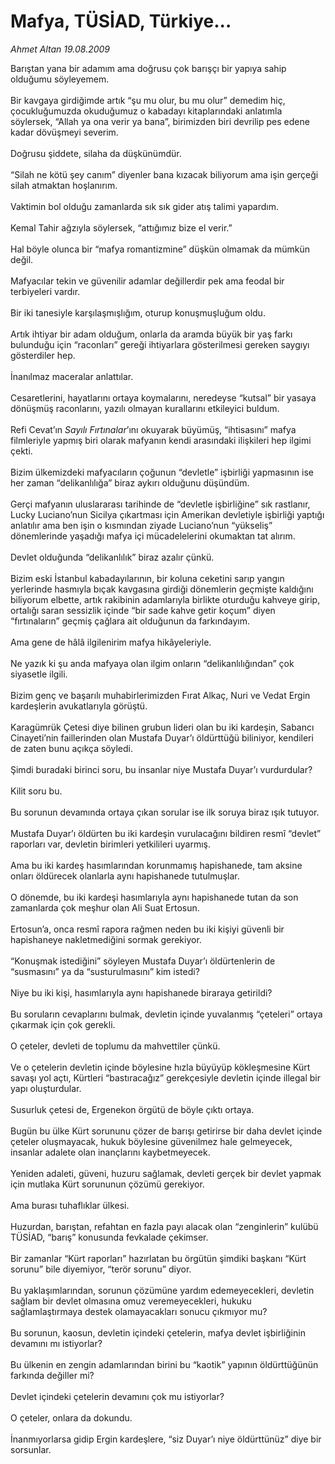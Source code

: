 # Mafya, TÜSİAD, Türkiye...

*Ahmet Altan 19.08.2009*

<div class="taraf_structure_2col_1zq">
<div class="margen_n">



 <p>Barıştan yana bir adamım ama doğrusu çok barışçı bir yapıya sahip olduğumu söyleyemem. <br/><br/>Bir kavgaya girdiğimde artık “şu mu olur, bu mu olur” demedim hiç, çocukluğumuzda okuduğumuz o kabadayı kitaplarındaki anlatımla söylersek, “Allah ya ona verir ya bana”, birimizden biri devrilip pes edene kadar dövüşmeyi severim. <br/><br/>Doğrusu şiddete, silaha da düşkünümdür. <br/><br/>“Silah ne kötü şey canım” diyenler bana kızacak biliyorum ama işin gerçeği silah atmaktan hoşlanırım. <br/><br/>Vaktimin bol olduğu zamanlarda sık sık gider atış talimi yapardım. <br/><br/>Kemal Tahir ağzıyla söylersek, “attığımız bize el verir.” <br/><br/>Hal böyle olunca bir “mafya romantizmine” düşkün olmamak da mümkün değil. <br/><br/>Mafyacılar tekin ve güvenilir adamlar değillerdir pek ama feodal bir terbiyeleri vardır. <br/><br/>Bir iki tanesiyle karşılaşmışlığım, oturup konuşmuşluğum oldu. <br/><br/>Artık ihtiyar bir adam olduğum, onlarla da aramda büyük bir yaş farkı bulunduğu için “raconları” gereği ihtiyarlara gösterilmesi gereken saygıyı gösterdiler hep. <br/><br/>İnanılmaz maceralar anlattılar. <br/><br/>Cesaretlerini, hayatlarını ortaya koymalarını, neredeyse “kutsal” bir yasaya dönüşmüş raconlarını, yazılı olmayan kurallarını etkileyici buldum. <br/><br/>Refi Cevat’ın <i>Sayılı Fırtınalar</i>’ını okuyarak büyümüş, “ihtisasını” mafya filmleriyle yapmış biri olarak mafyanın kendi arasındaki ilişkileri hep ilgimi çekti. <br/><br/>Bizim ülkemizdeki mafyacıların çoğunun “devletle” işbirliği yapmasının ise her zaman “delikanlılığa” biraz aykırı olduğunu düşündüm. <br/><br/>Gerçi mafyanın uluslararası tarihinde de “devletle işbirliğine” sık rastlanır, Lucky Luciano’nun Sicilya çıkartması için Amerikan devletiyle işbirliği yaptığı anlatılır ama ben işin o kısmından ziyade Luciano’nun “yükseliş” dönemlerinde yaşadığı mafya içi mücadelelerini okumaktan tat alırım. <br/><br/>Devlet olduğunda “delikanlılık” biraz azalır çünkü. <br/><br/>Bizim eski İstanbul kabadayılarının, bir koluna ceketini sarıp yangın yerlerinde hasmıyla bıçak kavgasına girdiği dönemlerin geçmişte kaldığını biliyorum elbette, artık rakibinin adamlarıyla birlikte oturduğu kahveye girip, ortalığı saran sessizlik içinde “bir sade kahve getir koçum” diyen “fırtınaların” geçmiş çağlara ait olduğunun da farkındayım. <br/><br/>Ama gene de hâlâ ilgilenirim mafya hikâyeleriyle. <br/><br/>Ne yazık ki şu anda mafyaya olan ilgim onların “delikanlılığından” çok siyasetle ilgili. <br/><br/>Bizim genç ve başarılı muhabirlerimizden Fırat Alkaç, Nuri ve Vedat Ergin kardeşlerin avukatlarıyla görüştü. <br/><br/>Karagümrük Çetesi diye bilinen grubun lideri olan bu iki kardeşin, Sabancı Cinayeti’nin faillerinden olan Mustafa Duyar’ı öldürttüğü biliniyor, kendileri de zaten bunu açıkça söyledi. <br/><br/>Şimdi buradaki birinci soru, bu insanlar niye Mustafa Duyar’ı vurdurdular? <br/><br/>Kilit soru bu. <br/><br/>Bu sorunun devamında ortaya çıkan sorular ise ilk soruya biraz ışık tutuyor. <br/><br/>Mustafa Duyar’ı öldürten bu iki kardeşin vurulacağını bildiren resmî “devlet” raporları var, devletin birimleri yetkilileri uyarmış. <br/><br/>Ama bu iki kardeş hasımlarından korunmamış hapishanede, tam aksine onları öldürecek olanlarla aynı hapishanede tutulmuşlar. <br/><br/>O dönemde, bu iki kardeşi hasımlarıyla aynı hapishanede tutan da son zamanlarda çok meşhur olan Ali Suat Ertosun. <br/><br/>Ertosun’a, onca resmî rapora rağmen neden bu iki kişiyi güvenli bir hapishaneye nakletmediğini sormak gerekiyor. <br/><br/>“Konuşmak istediğini” söyleyen Mustafa Duyar’ı öldürtenlerin de “susmasını” ya da “susturulmasını” kim istedi? <br/><br/>Niye bu iki kişi, hasımlarıyla aynı hapishanede biraraya getirildi? <br/><br/>Bu soruların cevaplarını bulmak, devletin içinde yuvalanmış “çeteleri” ortaya çıkarmak için çok gerekli. <br/><br/>O çeteler, devleti de toplumu da mahvettiler çünkü. <br/><br/>Ve o çetelerin devletin içinde böylesine hızla büyüyüp kökleşmesine Kürt savaşı yol açtı, Kürtleri “bastıracağız” gerekçesiyle devletin içinde illegal bir yapı oluşturdular. <br/><br/>Susurluk çetesi de, Ergenekon örgütü de böyle çıktı ortaya. <br/><br/>Bugün bu ülke Kürt sorununu çözer de barışı getirirse bir daha devlet içinde çeteler oluşmayacak, hukuk böylesine güvenilmez hale gelmeyecek, insanlar adalete olan inançlarını kaybetmeyecek. <br/><br/>Yeniden adaleti, güveni, huzuru sağlamak, devleti gerçek bir devlet yapmak için mutlaka Kürt sorununun çözümü gerekiyor. <br/><br/>Ama burası tuhaflıklar ülkesi. <br/><br/>Huzurdan, barıştan, refahtan en fazla payı alacak olan “zenginlerin” kulübü TÜSİAD, “barış” konusunda fevkalade çekimser. <br/><br/>Bir zamanlar “Kürt raporları” hazırlatan bu örgütün şimdiki başkanı “Kürt sorunu” bile diyemiyor, “terör sorunu” diyor. <br/><br/>Bu yaklaşımlarından, sorunun çözümüne yardım edemeyecekleri, devletin sağlam bir devlet olmasına omuz veremeyecekleri, hukuku sağlamlaştırmaya destek olamayacakları sonucu çıkmıyor mu? <br/><br/>Bu sorunun, kaosun, devletin içindeki çetelerin, mafya devlet işbirliğinin devamını mı istiyorlar? <br/><br/>Bu ülkenin en zengin adamlarından birini bu “kaotik” yapının öldürttüğünün farkında değiller mi? <br/><br/>Devlet içindeki çetelerin devamını çok mu istiyorlar? <br/><br/>O çeteler, onlara da dokundu. <br/><br/>İnanmıyorlarsa gidip Ergin kardeşlere, “siz Duyar’ı niye öldürttünüz” diye bir sorsunlar.</p>
<br/>
<br/>
<br/>



<br/>


<div id="taraf_not">
</div>

</div>


</div>
